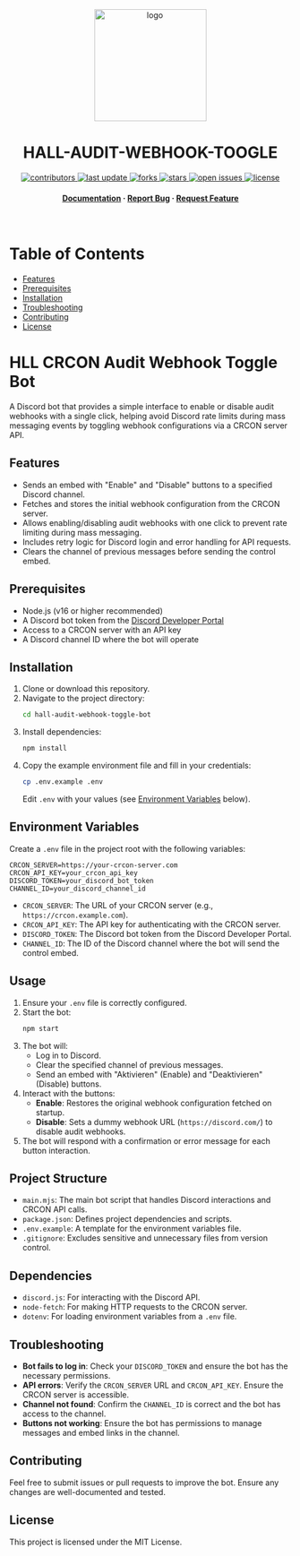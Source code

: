 <div align="center">

  <img src="https://i.imgur.com/nI8BZdQ.png" alt="logo" width="200" height="auto" />
  <h1>HALL-AUDIT-WEBHOOK-TOOGLE</h1>
  
<!-- Badges -->
<p>
  <a href="https://github.com/hackletloose/hall-audit-webhook-toggle/graphs/contributors">
    <img src="https://img.shields.io/github/contributors/2KU77B0N3S/hll-geofences" alt="contributors" />
  </a>
  <a href="">
    <img src="https://img.shields.io/github/last-commit/hackletloose/hall-audit-webhook-toggle" alt="last update" />
  </a>
  <a href="https://github.com/hackletloose/hall-audit-webhook-toggle/network/members">
    <img src="https://img.shields.io/github/forks/2KU77B0N3S/hll-geofences" alt="forks" />
  </a>
  <a href="https://github.com/hackletloose/hall-audit-webhook-toggle/stargazers">
    <img src="https://img.shields.io/github/stars/2KU77B0N3S/hll-geofences" alt="stars" />
  </a>
  <a href="https://github.com/hackletloose/hall-audit-webhook-toggle/issues/">
    <img src="https://img.shields.io/github/issues/2KU77B0N3S/hll-geofences" alt="open issues" />
  </a>
  <a href="https://github.com/hackletloose/hall-audit-webhook-toggle/blob/master/LICENSE">
    <img src="https://img.shields.io/github/license/2KU77B0N3S/hll-geofences.svg" alt="license" />
  </a>
</p>
   
<h4>
  <a href="https://github.com/hackletloose/hall-audit-webhook-toggle">Documentation</a>
  <span> · </span>
  <a href="https://github.com/hackletloose/hall-audit-webhook-toggle/issues/">Report Bug</a>
  <span> · </span>
  <a href="https://github.com/hackletloose/hall-audit-webhook-toggle/issues/">Request Feature</a>
</h4>
</div>

<br />

# Table of Contents

- [Features](#features)
- [Prerequisites](#prerequisites)
- [Installation](#installation)
- [Troubleshooting](#troubleshooting)
- [Contributing](#contributing)
- [License](#license)

# HLL CRCON Audit Webhook Toggle Bot

A Discord bot that provides a simple interface to enable or disable audit webhooks with a single click, helping avoid Discord rate limits during mass messaging events by toggling webhook configurations via a CRCON server API.

## Features
- Sends an embed with "Enable" and "Disable" buttons to a specified Discord channel.
- Fetches and stores the initial webhook configuration from the CRCON server.
- Allows enabling/disabling audit webhooks with one click to prevent rate limiting during mass messaging.
- Includes retry logic for Discord login and error handling for API requests.
- Clears the channel of previous messages before sending the control embed.

## Prerequisites
- Node.js (v16 or higher recommended)
- A Discord bot token from the [Discord Developer Portal](https://discord.com/developers/applications)
- Access to a CRCON server with an API key
- A Discord channel ID where the bot will operate

## Installation
1. Clone or download this repository.
2. Navigate to the project directory:
   ```bash
   cd hall-audit-webhook-toggle-bot
   ```
3. Install dependencies:
   ```bash
   npm install
   ```
4. Copy the example environment file and fill in your credentials:
   ```bash
   cp .env.example .env
   ```
   Edit `.env` with your values (see [Environment Variables](#environment-variables) below).

## Environment Variables
Create a `.env` file in the project root with the following variables:

```
CRCON_SERVER=https://your-crcon-server.com
CRCON_API_KEY=your_crcon_api_key
DISCORD_TOKEN=your_discord_bot_token
CHANNEL_ID=your_discord_channel_id
```

- `CRCON_SERVER`: The URL of your CRCON server (e.g., `https://crcon.example.com`).
- `CRCON_API_KEY`: The API key for authenticating with the CRCON server.
- `DISCORD_TOKEN`: The Discord bot token from the Discord Developer Portal.
- `CHANNEL_ID`: The ID of the Discord channel where the bot will send the control embed.

## Usage
1. Ensure your `.env` file is correctly configured.
2. Start the bot:
   ```bash
   npm start
   ```
3. The bot will:
   - Log in to Discord.
   - Clear the specified channel of previous messages.
   - Send an embed with "Aktivieren" (Enable) and "Deaktivieren" (Disable) buttons.
4. Interact with the buttons:
   - **Enable**: Restores the original webhook configuration fetched on startup.
   - **Disable**: Sets a dummy webhook URL (`https://discord.com/`) to disable audit webhooks.
5. The bot will respond with a confirmation or error message for each button interaction.

## Project Structure
- `main.mjs`: The main bot script that handles Discord interactions and CRCON API calls.
- `package.json`: Defines project dependencies and scripts.
- `.env.example`: A template for the environment variables file.
- `.gitignore`: Excludes sensitive and unnecessary files from version control.

## Dependencies
- `discord.js`: For interacting with the Discord API.
- `node-fetch`: For making HTTP requests to the CRCON server.
- `dotenv`: For loading environment variables from a `.env` file.

## Troubleshooting
- **Bot fails to log in**: Check your `DISCORD_TOKEN` and ensure the bot has the necessary permissions.
- **API errors**: Verify the `CRCON_SERVER` URL and `CRCON_API_KEY`. Ensure the CRCON server is accessible.
- **Channel not found**: Confirm the `CHANNEL_ID` is correct and the bot has access to the channel.
- **Buttons not working**: Ensure the bot has permissions to manage messages and embed links in the channel.

## Contributing
Feel free to submit issues or pull requests to improve the bot. Ensure any changes are well-documented and tested.

## License
This project is licensed under the MIT License.
